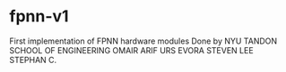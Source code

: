 # fpnn-v1
First implementation of FPNN hardware modules
Done by NYU TANDON SCHOOL OF ENGINEERING
OMAIR ARIF
URS EVORA
STEVEN LEE
STEPHAN C.
